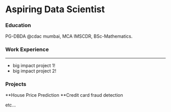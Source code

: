 # Aspiring Data Scientist

### Education
PG-DBDA @cdac mumbai,
MCA IMSCDR,
BSc-Mathematics.

### Work Experience
******
- big impact project 1!
- big impact project 2!


### Projects
**House Price Prediction
**Credit card fraud detection

etc...
